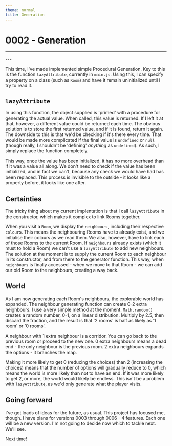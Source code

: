 ```yaml
---
theme: normal
title: Generation
---
```


0002 - Generation
=

---
<div id='view'></div>
<div id='actions'></div>
<script type="text/javascript" src="{{ '/assets/0002/app.js' | relative_url }}">
</script>
<link rel='stylesheet' href="{{ '/assets/0002/app.css' | relative_url }}"/>
---

This time, I've made implemented simple Procedural Generation. Key to this is the function `lazyAttribute`, currently in `main.js`. Using this, I can specify a property on a class (such as `Room`) and have it remain uninitialized until I try to read it.

`lazyAttribute`
-
In using this function, the object supplied is 'primed' with a procedure for generating the actual value. When called, this value is returned. If I left it at that, however, a different value could be returned each time. The obvious solution is to store the first returned value, and if it is found, return it again. The downside to this is that we'd be checking if it's there every time. That would be made more complicated if the final value is `undefined` or `null` (though really, I shouldn't be 'defining' *anything* as `undefined`). As such, I simply replace the function completely.

This way, once the value has been initialized, it has no more overhead than if it was a value all along. We don't need to check if the value has been initialized, and in fact we can't, because any check we would have had has been replaced. This process is invisible to the outside - it looks like a property before, it looks like one after.

Certainties
-
The tricky thing about my current implentation is that I call `lazyAttribute` in the constructor, which makes it complex to link Rooms together.

When you visit a `Room`, we display the `neighbours`, including their respective `colour`s. This means the neighbouring Rooms have to already exist, and we initialise their colours as we read them. We also, however, have to link each of those Rooms to the current Room. If `neighbours` already exists (which it must to hold a Room) we can't use a `lazyAttribute` to add new neighbours. The solution at the moment is to supply the current Room to each neighbour in its constructor, and from there to the generator function. This way, when `neighbours` is finally accessed - when we move to that Room - we can add our old Room to the neighbours, creating a way back.

World
-
As I am now generating each Room's neighbours, the explorable world has expanded. The neighbour generating function can create 0-2 extra neighbours. I use a very simple method at the moment. `Math.random()` creates a random number, 0-1, on a linear distribution. Multiply by 2.5, then discard the fraction, and the result is that '2 rooms' is half as likely as '1 room' or '0 rooms'.

A neighbour with 1 extra neighbour is a corridor. You can go back to the previous room or proceed to the new one. 0 extra neighbours means a dead end - the only neighbour is the previous room. 2 extra neighbours expands the options - it branches the map.

Making it more likely to get 0 (reducing the choices) than 2 (increasing the choices) means that the number of options will gradually reduce to 0, which means the world is more likely than not to have an end. If it was more likely to get 2, or more, the world would likely be endless. This isn't be a problem with `lazyAttribute`, as we'd only generate what the player visits.

Going forward
-
I've got loads of ideas for the future, as usual. This project has focused me, though. I have plans for versions 0003 through 0006 - 4 features. Each one will be a new version. I'm not going to decide now which to tackle next. We'll see.

Next time!

